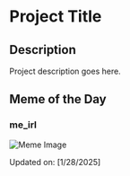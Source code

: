 # Project Title

## Description

Project description goes here.

## Meme of the Day

### me_irl
![Meme Image](https://i.redd.it/fughjlq8xffe1.png)

Updated on: [1/28/2025]